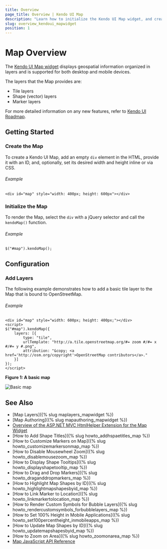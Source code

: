 ```yaml
---
title: Overview
page_title: Overview | Kendo UI Map
description: "Learn how to initialize the Kendo UI Map widget, and create and bind layers to it."
slug: overview_kendoui_mapwidget
position: 1
---
```


# Map Overview

The [Kendo UI Map widget](http://demos.telerik.com/kendo-ui/map/index) displays geospatial information organized in layers and is supported for both desktop and mobile devices.

The layers that the Map provides are:
* Tile layers
* Shape (vector) layers
* Marker layers

For more detailed information on any new features, refer to [Kendo UI Roadmap](http://www.telerik.com/support/whats-new/kendo-ui/roadmap).

## Getting Started

### Create the Map

To create a Kendo UI Map, add an empty `div` element in the HTML, provide it with an ID, and, optionally, set its desired width and height inline or via CSS.

###### Example

    <div id="map" style="width: 400px; height: 600px"></div>

### Initialize the Map

To render the Map, select the `div` with a jQuery selector and call the `kendoMap()` function.

###### Example

    $("#map").kendoMap();

## Configuration

### Add Layers

The following example demonstrates how to add a basic tile layer to the Map that is bound to OpenStreetMap.

###### Example

    <div id="map" style="width: 600px; height: 400px;"></div>
    <script>
    $("#map").kendoMap({
        layers: [{
            type: "tile",
            urlTemplate: "http://a.tile.openstreetmap.org/#= zoom #/#= x #/#= y #.png",
            attribution: "&copy; <a href='http://osm.org/copyright'>OpenStreetMap contributors</a>."
        }]
    });
    </script>

**Figure 1: A basic map**

![Basic map](/controls/diagrams-and-maps/map/images/map-basic.png)

## See Also

* [Map Layers]({% slug maplayers_mapwidget %})
* [Map Authoring]({% slug mapauthoring_mapwidget %})
* [Overview of the ASP.NET MVC HtmlHelper Extension for the Map Widget](/aspnet-mvc/helpers/map/overview)
* [How to Add Shape Titles]({% slug howto_addhspaetitles_map %})
* [How to Customize Markers on Map]({% slug howto_customizemarkersonmap_map %})
* [How to Disable Mousewheel Zoom]({% slug howto_disablemousezoom_map %})
* [How to Display Shape Tooltips]({% slug howto_displayshapetooltip_map %})
* [How to Drag and Drop Markers]({% slug howto_draganddropmarkers_map %})
* [How to Highlight Map Shapes by ID]({% slug howto_highlightmapshapesbyid_map %})
* [How to Link Marker to Location]({% slug howto_linkmarkertolocation_map %})
* [How to Render Custom Symbols for Bubble Layers]({% slug howto_rendercustomsymbols_forbubblelayers_map %})
* [How to Set 100% Height in Mobile Applications]({% slug howto_set100percentheight_inmobileapps_map %})
* [How to Update Map Shapes by ID]({% slug howto_updatemapshapesbyid_map %})
* [How to Zoom on Area]({% slug howto_zoomonarea_map %})
* [Map JavaScript API Reference](/api/javascript/dataviz/ui/map)
